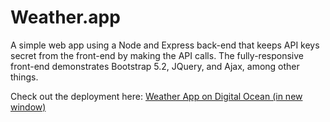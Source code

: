 # Weather.app
A simple web app using a Node and Express back-end that keeps API keys secret from the front-end by making the API calls.
The fully-responsive front-end demonstrates Bootstrap 5.2, JQuery, and Ajax, among other things.

Check out the deployment here:
<a href="https://clownfish-app-6d3qc.ondigitalocean.app" target="_blank">Weather App on Digital Ocean (in new window)</a>
